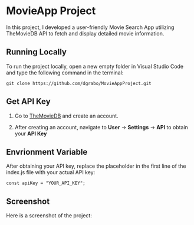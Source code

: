 # MovieApp Project

 In this project, I developed a user-friendly Movie Search App utilizing TheMovieDB API to fetch and display detailed movie information.

## Running Locally

To run the project locally, open a new empty folder in Visual Studio Code and type the following command in the terminal: 

`git clone https://github.com/dgrabo/MovieAppProject.git`
## Get API Key

1. Go to [TheMovieDB](https://www.themoviedb.org/) and create an account.

2. After creating an account, navigate to **User** -> **Settings** -> **API** to obtain your **API Key**



## Envrionment Variable

After obtaining your API key, replace the placeholder in the first line of the index.js file with your actual API key:

`const apiKey = "YOUR_API_KEY";`

## Screenshot
Here is a screenshot of the project:
